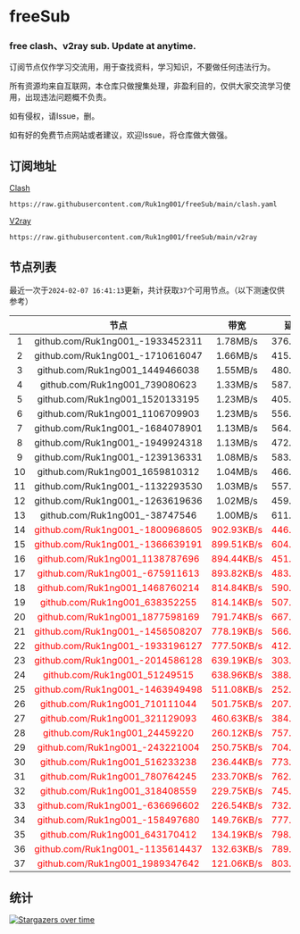 # freeSub
### free clash、v2ray sub. Update at anytime.

订阅节点仅作学习交流用，用于查找资料，学习知识，不要做任何违法行为。

所有资源均来自互联网，本仓库只做搜集处理，非盈利目的，仅供大家交流学习使用，出现违法问题概不负责。

如有侵权，请Issue，删。

如有好的免费节点网站或者建议，欢迎Issue，将仓库做大做强。

## 订阅地址
[Clash](https://raw.githubusercontent.com/Ruk1ng001/freeSub/main/clash.yaml)
```
https://raw.githubusercontent.com/Ruk1ng001/freeSub/main/clash.yaml
```
[V2ray](https://raw.githubusercontent.com/Ruk1ng001/freeSub/main/v2ray)
```
https://raw.githubusercontent.com/Ruk1ng001/freeSub/main/v2ray
```

## 节点列表

最近一次于`2024-02-07 16:41:13`更新，共计获取`37`个可用节点。（以下测速仅供参考）

|  | 节点 | 带宽 | 延迟 |
|:-:|:--:|:--:|:--:|
 | 1 | github.com/Ruk1ng001_-1933452311 | 1.78MB/s | 376.00ms |
 | 2 | github.com/Ruk1ng001_-1710616047 | 1.66MB/s | 415.00ms |
 | 3 | github.com/Ruk1ng001_1449466038 | 1.55MB/s | 480.00ms |
 | 4 | github.com/Ruk1ng001_739080623 | 1.33MB/s | 587.00ms |
 | 5 | github.com/Ruk1ng001_1520133195 | 1.23MB/s | 405.00ms |
 | 6 | github.com/Ruk1ng001_1106709903 | 1.23MB/s | 556.00ms |
 | 7 | github.com/Ruk1ng001_-1684078901 | 1.13MB/s | 564.00ms |
 | 8 | github.com/Ruk1ng001_-1949924318 | 1.13MB/s | 472.00ms |
 | 9 | github.com/Ruk1ng001_-1239136331 | 1.08MB/s | 583.00ms |
 | 10 | github.com/Ruk1ng001_1659810312 | 1.04MB/s | 466.00ms |
 | 11 | github.com/Ruk1ng001_-1132293530 | 1.03MB/s | 557.00ms |
 | 12 | github.com/Ruk1ng001_-1263619636 | 1.02MB/s | 459.00ms |
 | 13 | github.com/Ruk1ng001_-38747546 | 1.00MB/s | 611.00ms |
 | 14 | <font color=red>github.com/Ruk1ng001_-1800968605</font> | <font color=red>902.93KB/s</font> | <font color=red>446.00ms</font> |
 | 15 | <font color=red>github.com/Ruk1ng001_-1366639191</font> | <font color=red>899.51KB/s</font> | <font color=red>604.00ms</font> |
 | 16 | <font color=red>github.com/Ruk1ng001_1138787696</font> | <font color=red>894.44KB/s</font> | <font color=red>451.00ms</font> |
 | 17 | <font color=red>github.com/Ruk1ng001_-675911613</font> | <font color=red>893.82KB/s</font> | <font color=red>483.00ms</font> |
 | 18 | <font color=red>github.com/Ruk1ng001_1468760214</font> | <font color=red>814.84KB/s</font> | <font color=red>590.00ms</font> |
 | 19 | <font color=red>github.com/Ruk1ng001_638352255</font> | <font color=red>814.14KB/s</font> | <font color=red>507.00ms</font> |
 | 20 | <font color=red>github.com/Ruk1ng001_1877598169</font> | <font color=red>791.74KB/s</font> | <font color=red>667.00ms</font> |
 | 21 | <font color=red>github.com/Ruk1ng001_-1456508207</font> | <font color=red>778.19KB/s</font> | <font color=red>566.00ms</font> |
 | 22 | <font color=red>github.com/Ruk1ng001_-1933196127</font> | <font color=red>777.50KB/s</font> | <font color=red>412.00ms</font> |
 | 23 | <font color=red>github.com/Ruk1ng001_-2014586128</font> | <font color=red>639.19KB/s</font> | <font color=red>303.00ms</font> |
 | 24 | <font color=red>github.com/Ruk1ng001_51249515</font> | <font color=red>638.96KB/s</font> | <font color=red>388.00ms</font> |
 | 25 | <font color=red>github.com/Ruk1ng001_-1463949498</font> | <font color=red>511.08KB/s</font> | <font color=red>252.00ms</font> |
 | 26 | <font color=red>github.com/Ruk1ng001_710111044</font> | <font color=red>501.75KB/s</font> | <font color=red>207.00ms</font> |
 | 27 | <font color=red>github.com/Ruk1ng001_321129093</font> | <font color=red>460.63KB/s</font> | <font color=red>384.00ms</font> |
 | 28 | <font color=red>github.com/Ruk1ng001_24459220</font> | <font color=red>260.12KB/s</font> | <font color=red>757.00ms</font> |
 | 29 | <font color=red>github.com/Ruk1ng001_-243221004</font> | <font color=red>250.75KB/s</font> | <font color=red>704.00ms</font> |
 | 30 | <font color=red>github.com/Ruk1ng001_516233238</font> | <font color=red>236.44KB/s</font> | <font color=red>773.00ms</font> |
 | 31 | <font color=red>github.com/Ruk1ng001_780764245</font> | <font color=red>233.70KB/s</font> | <font color=red>762.00ms</font> |
 | 32 | <font color=red>github.com/Ruk1ng001_318408559</font> | <font color=red>229.75KB/s</font> | <font color=red>745.00ms</font> |
 | 33 | <font color=red>github.com/Ruk1ng001_-636696602</font> | <font color=red>226.54KB/s</font> | <font color=red>732.00ms</font> |
 | 34 | <font color=red>github.com/Ruk1ng001_-158497680</font> | <font color=red>149.76KB/s</font> | <font color=red>777.00ms</font> |
 | 35 | <font color=red>github.com/Ruk1ng001_643170412</font> | <font color=red>134.19KB/s</font> | <font color=red>798.00ms</font> |
 | 36 | <font color=red>github.com/Ruk1ng001_-1135614437</font> | <font color=red>132.63KB/s</font> | <font color=red>789.00ms</font> |
 | 37 | <font color=red>github.com/Ruk1ng001_1989347642</font> | <font color=red>121.06KB/s</font> | <font color=red>803.00ms</font> |


## 统计

[![Stargazers over time](https://starchart.cc/Ruk1ng001/freeSub.svg)](https://starchart.cc/Ruk1ng001/freeSub)